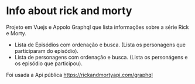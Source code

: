 # Info about rick and morty

Projeto em Vuejs e Appolo Graphql que lista informações sobre a série Rick e Morty.

- Lista de Episódios com ordenação e busca. (Lista os personagens que participaram do episódio).
- Lista de personagens com ordenação e busca. (Lista os personágens e os episódio que participou).

Foi usada a Api pública https://rickandmortyapi.com/graphql
